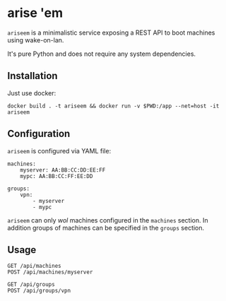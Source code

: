 # arise 'em

`ariseem` is a minimalistic service exposing a REST API to boot machines using wake-on-lan.

It's pure Python and does not require any system dependencies.

## Installation

Just use docker:

```
docker build . -t ariseem && docker run -v $PWD:/app --net=host -it ariseem
```

## Configuration

`ariseem` is configured via YAML file:

```
machines:
    myserver: AA:BB:CC:DD:EE:FF
    mypc: AA:BB:CC:FF:EE:DD

groups:
    vpn:
        - myserver
        - mypc
```

`ariseem` can only *wol* machines configured in the `machines` section.
In addition groups of machines can be specified in the `groups` section.

## Usage

```
GET /api/machines
POST /api/machines/myserver

GET /api/groups
POST /api/groups/vpn
```

